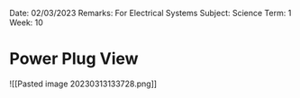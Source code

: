 Date: 02/03/2023
Remarks: For Electrical Systems
Subject: Science
Term: 1
Week: 10

# Power Plug View

![[Pasted image 20230313133728.png]]
